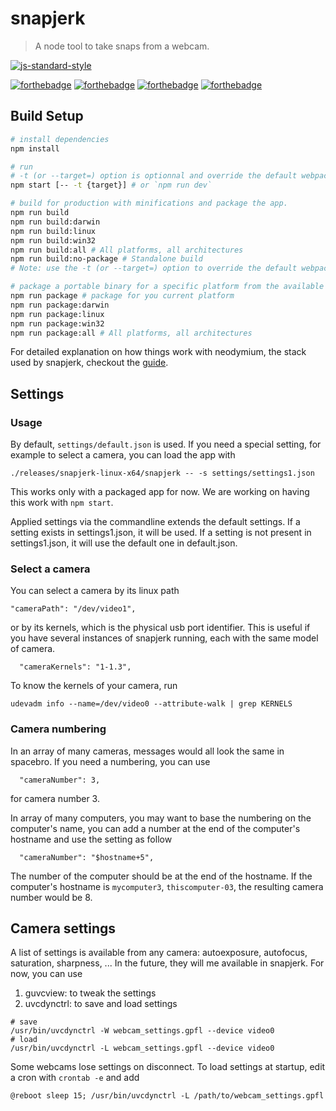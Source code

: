 # snapjerk

> A node tool to take snaps from a webcam.

[![js-standard-style](https://img.shields.io/badge/code_style-standard-brightgreen.svg)](http://standardjs.com/)

[![forthebadge](http://forthebadge.com/images/badges/built-with-love.svg)](http://forthebadge.com)
[![forthebadge](http://forthebadge.com/images/badges/makes-people-smile.svg)](http://forthebadge.com)
[![forthebadge](http://forthebadge.com/images/badges/uses-js.svg)](http://forthebadge.com)
[![forthebadge](http://forthebadge.com/images/badges/uses-badges.svg)](http://forthebadge.com)

## Build Setup

``` bash
# install dependencies
npm install

# run
# -t (or --target=) option is optionnal and override the default webpack target (https://webpack.github.io/docs/configuration.html#target)
npm start [-- -t {target}] # or `npm run dev`

# build for production with minifications and package the app.
npm run build
npm run build:darwin
npm run build:linux
npm run build:win32
npm run build:all # All platforms, all architectures
npm run build:no-package # Standalone build
# Note: use the -t (or --target=) option to override the default webpack target (https://webpack.github.io/docs/configuration.html#target). For example `npm run build -- -t web`.

# package a portable binary for a specific platform from the available build.
npm run package # package for you current platform
npm run package:darwin
npm run package:linux
npm run package:win32
npm run package:all # All platforms, all architectures
```

For detailed explanation on how things work with neodymium, the stack used by snapjerk, checkout the [guide](http://soixantecircuits.github.io/nd/).

## Settings

### Usage

By default, `settings/default.json` is used.
If you need a special setting, for example to select a camera, you can load the app with 

```
./releases/snapjerk-linux-x64/snapjerk -- -s settings/settings1.json
```

This works only with a packaged app for now. We are working on having this work with `npm start`.

Applied settings via the commandline extends the default settings.
If a setting exists in settings1.json, it will be used. 
If a setting is not present in settings1.json, it will use the default one in default.json.

### Select a camera

You can select a camera by its linux path

```
"cameraPath": "/dev/video1", 
```

or by its kernels, which is the physical usb port identifier.
This is useful if you have several instances of snapjerk running, each with the same model of camera.

```
  "cameraKernels": "1-1.3",
```

To know the kernels of your camera, run

```
udevadm info --name=/dev/video0 --attribute-walk | grep KERNELS
```


### Camera numbering 

In an array of many cameras, messages would all look the same in spacebro.
If you need a numbering, you can use

```
  "cameraNumber": 3,
```

for camera number 3.

In array of many computers, you may want to base the numbering on the computer's name, you can add a number at the end of the computer's hostname and use the setting as follow

```
  "cameraNumber": "$hostname+5",
```

The number of the computer should be at the end of the hostname.
If the computer's hostname is `mycomputer3`, `thiscomputer-03`, the resulting camera number would be 8.

## Camera settings

A list of settings is available from any camera: autoexposure, autofocus, saturation, sharpness, ...
In the future, they will me available in snapjerk.
For now, you can use

1. guvcview: to tweak the settings
2. uvcdynctrl: to save and load settings

```
# save
/usr/bin/uvcdynctrl -W webcam_settings.gpfl --device video0
# load
/usr/bin/uvcdynctrl -L webcam_settings.gpfl --device video0
```

Some webcams lose settings on disconnect. To load settings at startup, edit a cron with `crontab -e` and add

```
@reboot sleep 15; /usr/bin/uvcdynctrl -L /path/to/webcam_settings.gpfl
```


